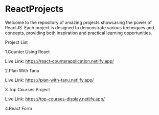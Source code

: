 # ReactProjects

Welcome to the repository of amazing projects showcasing the power of ReactJS. Each project is designed to demonstrate various techniques and concepts, providing both inspiration and practical learning opportunities.

Project List

1.Counter Using React

  Live Link: https://react-counterapplication.netlify.app/
  
2.Plan With Tanu

  Live Link: https://plan-with-tanu.netlify.app/

3.Top Courses Project

  Live Link: https://top-courses-display.netlify.app/

4.React Form

